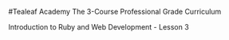 #Tealeaf Academy
                    The 3-Course Professional Grade Curriculum

Introduction to Ruby and Web Development - Lesson 3